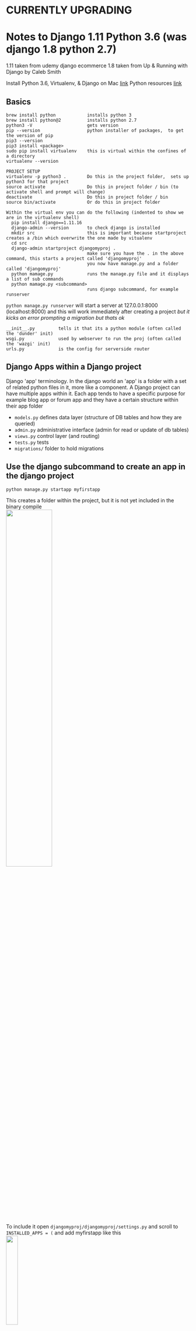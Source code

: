 # CURRENTLY UPGRADING 
# Notes to Django 1.11 Python 3.6 (was django 1.8 python 2.7)
1.11 taken from udemy django ecommerce
1.8 taken from Up & Running with Django by Caleb Smith

Install Python 3.6, Virtualenv, & Django on Mac [link](https://www.codingforentrepreneurs.com/blog/install-django-on-mac-or-linux/)
Python resources [link](https://github.com/codingforentrepreneurs)

## Basics


```
brew install python            installs python 3
brew install python@2          installs python 2.7
python3 -V                     gets version
pip --version                  python installer of packages,  to get the version of pip
pip3 --version
pip3 install <package>
sudo pip install virtualenv    this is virtual within the confines of a directory
virtualenv --version

PROJECT SETUP
virtualenv -p python3 .        Do this in the project folder,  sets up python3 for that project
source activate                Do this in project folder / bin (to activate shell and prompt will change)
deactivate                     Do this in project folder / bin
source bin/activate            Or do this in project folder

Within the virtual env you can do the following (indented to show we are in the virtualenv shell)
  pip install django==1.11.16
  django-admin --version       to check django is installed
  mkdir src                    this is important because startproject creates a /bin which overwrite the one made by vitualenv
  cd src                        
  django-admin startproject djangomyproj .
                               make sure you have the . in the above command, this starts a project called 'djangomyproj'
                               you now have manage.py and a folder called 'djangomyproj'
  python mamage.py             runs the manage.py file and it displays a list of sub commands
  python mamage.py <subcommand>
                               runs django subcommand, for example runserver 
```

`python manage.py runserver` will start a server at 127.0.0.1:8000 (localhost:8000) and this will work immediately after creating a project _but it kicks an error prompting a migration but thats ok_

```
__init__.py         tells it that its a python module (often called the 'dunder' init)
wsgi.py             used by webserver to run the proj (often called the 'wazgi' init)
urls.py             is the config for serverside router
```

## Django Apps within a Django project
Django 'app' terminology. In the django world an 'app' is a folder with a set of related python files in it, more like a component. A Django project can have multiple apps within it. Each app tends to have a specific purpose for example blog app or forum app and they have a certain structure within their app folder
  - `models.py`         defines data layer (structure of DB tables and how they are queried)
  - `admin.py`          administrative interface (admin for read or update of db tables)
  - `views.py`         control layer (and routing)
  - `tests.py`          tests
  - `migrations/`       folder to hold migrations

## Use the django subcommand to create an app in the django project

```
python manage.py startapp myfirstapp
```

This creates a folder within the project, but it is not yet included in the binary compile<br/>
<img src="./images/1.png" width="50%"/><br/>
To include it open `djangomyproj/djangomyproj/settings.py` and scroll to `INSTALLED_APPS = (` and add myfirstapp like this<br/>
<img src="./images/2.png" width="25%"/><br/>

To rename an app there are two places to change.
- the name of the folder 'myfirstapp'
- in the settings.py the above line 40 'myfirstapp'

## The django docs for settings

Find them by going to djangoproject.com click top nav link for documentation, scroll a third of the way down page to subheading The Development Process and under it are some bullets, the first bullet is called Settings and click the Overview link next to it<br/>
<img src="./images/3.png" width="25%"/><br/>
We already edited a setting above to add myfirstapp app into the compile. If you need to use serverside templating in django you would edit `TEMPLATES = [` in the same file.Other settings commonly altered are static files directory, debug and databases. Check the docs link.

## Models
- each app has a models.py define your classes in there
- classes inherit from django.db.models

In `/myfirstapp/models.py` define the class like this

```
class Item(models.Model):
  title = models.CharField(max_length=200)  # must have max_length
  description = models.TextField()   
  amount = models.IntegerField()            # -1, 0, 1, 20
  amount = models.PositiveIntegerField()
  weight = models.DecimalField(decimal_places=2, max_digits=5)
                                            # 0.5, 3.14
  is_new = models.BooleanField()            # True, False
  date_sold = models.DateTimeField()        #   
  email = models.EmailField()               # george@email.com
  url = models.URLField()                   # www.google.com
  docs = models.FileField()                 # user_uploaded.doc
  pic = models.ImageField()                 # best_avatar.jpg
  owner_id = models.PositiveIntegerField(default=0)
```

```
  title = models.CharField(max_length=10, null=True, blank=True)
  # null is an accepted value that can be stored
  # blank means an empty string is accepted
  # default sets a default
  # choices can set delimeters or guard rails on the values
```

## Migrations

Adding the class in models.py doesn't create the table, to do that you need to use a migration. Migrations will add a model, add a field, remove a field or change the attributes of a field

```
  python manage.py makemigrations
```

- generates migration files for later use, these are stored in the app folder example '/myfirstapp/0001_initial.py'
- compares the current model fields against the current database tables
- do this from the top level above the app folder

```
  python manage.py migrate
```

- runs all migration files that have not been run yet

```
  python manage.py migrate --list
```

- see all the migrations for different apps and which ones have been run (unapplied migrations is the name for those that havent run yet)


## View the data in sqlitebrowser
- download from http://sqlitebrowser.org/ the way I did this was with<br/> 
  `brew cask install db-browser-for-sqlite`
- run the new application DB Browser for SQlite, it should now be in your applications folder
- use it to open the file `db.sqlite3` which is in the main proj folder (above the app folders)
- you will see many tables but the one you want is named appname + underscore + tablename<br/>
  example: `myfirstapp_item`

## Register the item model with django admin
- open admin file in app folder `Project > App > admin.py` and then if your model class is called `Item` you would add 

```
  from .models import Item
  admin.site.register(Item)
```

## Create Super User for web interface login
- user terminal to go to top level project folder, this is the folder with `manage.py` and run

```
  python manage.py createsuperuser
  # note: will prompt for username, email and password and its ok to leave email blank
```

- then do `python manage.py runserver` and in the browser url put `http://localhost:8000/admin` then login
- here you can add items to the DB table and view the rows, the row view is not helpful, see next section

## Django out-of-the-box "List Display Page" is crap, lets fix it
<img src="./images/4.png" width="50%"/><br/>

- to make the row view more useful modify the lines from `Project > App > admin.py` so it looks like this

```
  from .models import Item 
  class ItemAdmin(admin.ModelAdmin):
    list_display = ['title', 'description', 'weight']
  admin.site.register(Item, ItemAdmin)
```

<img src="./images/5.png" width="50%"/><br/>
- click on the item to edit it, use the drop down to delete it

## What is Django ORM
- stands for Object Relational Mapper
- maps database columns to python objects

## Using Django shell
- user terminal, make sure you are in top level of project, type `python manage.py shell` and prompt will now look like `>>>`
- from the `>>>` prompt type 

```
  from myfirstapp.models import Item
  #from <app_name>.models import <class_of_model>
```

- then try the following

```
  Item.objects.all()
  # [<Item: Item object>, <Item: Item object>, <Item: Item object>, <Item: Item object>]
  itemsList = Item.objects.all()
  item = itemsList[0]
  item.title
  item.description
  item.id
```

- using the getter

```
  item = Item.objects.get(id=2)
  itemList = Item.objects.filter(weight=2)   # all with weight 2
  itemList = Item.objects.exclude(weight=2)  # all with weight not equal to 2
```

## Django serverside router (empty route)

- open the django app folder that has the _same name_ as the project and open `urls.py` 
- this is the default

```
  urlpatterns = [
    url(r'^admin/', include(admin.site.urls)),
  ]
```

- we added a line for the url and a line to import the views from the app we created

```
  # import views from the app we created
  from myfirstapp import views 

  urlpatterns = [
    # '^$' is regex for empty string see below
    url(r'^$', views.index, name='index'),
    url(r'^admin/', include(admin.site.urls)),
  ]
```

- and most importantly we must go into project folder > app folder > `views.py` and added

```
  from django.http import HttpResponse
  def index(request):
    return HttpResponse('<p>hello world<p/>')
```

- http://localhost:8000/ now shows hello world

Regex screenshot taken from the course, use https://pythex.org/ to test<br/>
<img src="./images/6.png" width="50%"/><br/>
1st - ducky matches to anywhere in the string<br/>
2nd - \d is only a single digit character<br/>
3rd - \d+ will match to one or more digit characters<br/>
4th - ^ means the string must start with admin/<br/>
5th - similarly $ suffix is the same as ^ except for the end<br/>
6th - this is how to match an empty string<br/>


## Django serverside router (define and pass variable)

- open the django app folder that has the _same name_ as the project and open `urls.py` 
- add line

```
  # define variable named id
  url(r'^item/(?P<id>\d+)/', views.item_detail, name='item_detail'),
```

- in project folder > app folder > `views.py` add the following

```
  def item_detail(request, id):
    return HttpResponse('<p>In item_detail view with id {0}</p>'.format(id))
```

- http://localhost:8000/item/1/ now shows 'In item_detail view with id 1'

## Connecting templates with dynamic data to the router

  - following from the above example, in project folder > app folder > `views.py` delete import for HttpResponse object as it is no longer needed
  - instead add `from django.http import Http404`
  - and add the item model from myfirstapp.models so we can use it to query the DB <br/>
    `from myfirstapp.models import Item`
  - swap out code for def index


```
  def index(request):
    return HttpResponse('<p>hello world<p/>')

  # CHANGE TO THIS

  def index(request):
    items = Item.objects.exclude(amount=0)
    return render(request, 'inventory/index.html', {
      'items': items,     # note here var name is plural
    })
```

  - swap out code for def item_detail

```
  def item_detail(request, id):
    return HttpResponse('<p>In item_detail view with id {0}</p>'.format(id))

  # CHANGE TO THIS

  def item_detail(request, id):
    try:
      item = Item.objects.get(id=id)
    except Item.DoesNotExist:
      raise Http404('This item does not exist')
    return render(request, 'inventory/item_detail.html', {
      'item': item,     # note here var name is singular
    })
```

  - open the django app folder that has the _same name_ as the project and open `settings.py` and look for the templates variable that looks like this `TEMPLATES = [{}]` and add in path to templates which in this tutorial is storing all templates in the _same name app_.  I know this is confusing and stupid but the settings.py file in the lower level app is using a relative path fom the project folder root so think of it like<br/>
  `'djangomyproj/djangomyproj/templates'` or <br/>
  `'./djangomyproj/templates'`<br/>
  but the way django wants it written is

```
  TEMPLATES = [ 
    { 
      DIRS : ['djangomyproj/templates'] 
    } 
  ]
```

  - You can then go to project folder > app folder with same name > templates and add 'index.html' and 'item_detail.html' each with just `<p>hello world</p>` if you want to see it running or use the next section to render dynamic data

## Template Tags

```
  <h3>{{ headline_name }}</h3>

  {% for item in items %}
    <p>{{  item.title }}</p>
  {% endfor %}

  # in the router file urls.py we specified name='index' and name='item_detail' this is useful in the 
  # template but note if a url regex pattern has any name groups they will need to be included
  <p>{% url 'index' %}</p>                      # url(r'^$', views.index, name='index')
  <p>{% url 'item_detail' item.id %}</p>        # url(r'^item/(?P<id>\d+)/', views.item_detail, name='item_detail')

  # Filters can be used
  <p>{{ item.name|capfirst }}</p>

  # parent templates/base.html
  <body>
    {% block content %}
    {% endblock content %}
  </body>

  # child templates/myfirstapp/index.html
  {% extends "base.html" %}
  {% block content %}
      <h3>Items in stock</h3>
      <ul>
        {% for item in items %}
          <li>
            <a href="{% url 'item_detail' item.id %}">
              {{ item.title|capfirst }}
            </a>
          </li>
        {% endfor %}
      </ul>
  {% endblock %}

  # child templates/myfirstapp/item_detail.html
  {% extends "base.html" %}
  {% block content %}
    <a href="{% url 'index' %}">Back to item list</a>
    <h3>{{ item.title|capfirst }}</h3>
    <p> {{ item.amount }} currently in stock</p>
    <h4>Description:</h4>
    <p> {{ item.description }}</p>
  {% endblock %}

  # for static assets look up docs to define ststic path in swttings.py
  then in templates <link rel="stylesheet" href="{% static 'main.css' %}">
```

<hr/>


### Additional:

Taken from Advanced Django by Kevin Veroneau and Matthew Nuzum 
Uses python 2.7 and django 1.8

what is middleware?
I like the definition from Matthew Nazum (lynda) he says "middleware is code that hooks into the request response cycle of a page view" and he said this in Advanced Django course

Standard as of Oct 2017
  - Django 1.11 is the standard, it uses python 2.7,  it is the last django to use 2.7
  - in Dec 2017 Django 2 will be released that uses python 3 and it will most likely be a rough start

django 1.11 docs on auth
https://docs.djangoproject.com/en/1.11/topics/auth/default/

tastypie  is what is referenced in Advanced Django course and its github claims support with 1.11 also it has high user traction,  it might be good until django 2.0 comes out


